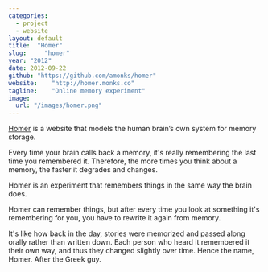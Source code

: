 ```yaml
---
categories:
  - project
  - website
layout: default
title:  "Homer"
slug:     "homer"
year: "2012"
date: 2012-09-22
github: "https://github.com/amonks/homer"
website:    "http://homer.monks.co"
tagline:    "Online memory experiment"
image:
  url: "/images/homer.png"
---
```

<a href="http://homer.monks.co">Homer</a> is a website that models the human brain&#8217;s own system for memory storage.

Every time your brain calls back a memory, it's really remembering the last time you remembered it. Therefore, the more times you think about a memory, the faster it degrades and changes.

Homer is an experiment that remembers things in the same way the brain does.

Homer can remember things, but after every time you look at something it's remembering for you, you have to rewrite it again from memory.

It's like how back in the day, stories were memorized and passed along orally rather than written down. Each person who heard it remembered it their own way, and thus they changed slightly over time. Hence the name, Homer. After the Greek guy.
